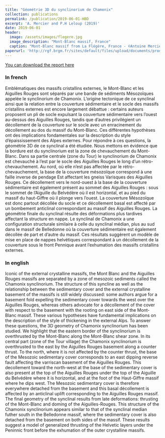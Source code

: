 ```yaml
---
title: "Géométrie 3D du synclinorium de Chamonix"
collection: publications
permalink: /publication/2019-06-01-HBD
excerpt: 'A. Mercier and P.H Leloup (2019)'
date: 2019-06-01
header:
  image: /assets/images/flegere.jpg
  image_description: "Mont-Blanc massif, France"
  caption: "Mont-Blanc massif from La Flégère, France - ©Antoine Mercier"
paperurl: 'http://rgf.brgm.fr/sites/default/files/upload/documents/production-scientifique/Masters/rgf_amialps2018_ma4_memoire_mercier.pdf'
---
```

[You can download the report here](http://rgf.brgm.fr/sites/default/files/upload/documents/production-scientifique/Masters/rgf_amialps2018_ma4_memoire_mercier.pdf)

### In french ###
Emblématiques des massifs cristallins externes, le Mont-Blanc et les Aiguilles Rouges sont séparés
par une bande de sédiments Mésozoïques appelée le synclinorium de Chamonix. L’origine
tectonique de ce synclinal ainsi que la relation entre la couverture sédimentaire et le socle des massifs
cristallins externes est encore largement débattue : certains auteurs proposent un pli de socle
expulsant la couverture sédimentaire vers l’ouest au-dessus des Aiguilles Rouges, tandis que d’autres
privilégient un décollement de la couverture sur le socle avec un enracinement du décollement au
dos du massif du Mont-Blanc. Ces différentes hypothèses ont des implications fondamentales sur la
description du style d’épaississement des Alpes externes. Pour répondre à ces questions, la géométrie
3D de ce synclinal a été étudiée. Nous mettons en évidence que la bordure est du synclinorium est la
zone de chevauchement du Mont-Blanc. Dans sa partie centrale (zone du Tour) le synclinorium de
Chamonix est chevauché à l’est par le socle des Aiguilles Rouges le long d’un rétro-chevauchement.
Au nord, où elle n’est pas affectée par le rétro-chevauchement, la base de la couverture mésozoïque
correspond à une faille inverse de pendage Est affectant les gneiss Varisques des Aiguilles Rouges.
Ce décollement vers le nord-ouest à la base de la couverture sédimentaire est également présent au
sommet des Aiguilles Rouges : sous le sommet de l’Aiguille du Belvédère où il est horizontal, et au
pied du massif du haut-Giffre où il plonge vers l’ouest. La couverture Mésozoïque est donc partout
décollée du socle et ce décollement basal est affecté par un bombement anticlinal correspondant au
massif des Aiguilles Rouges. La géométrie finale du synclinal résulte des déformations plus tardives
affectant la structure en nappe. Le synclinal de Chamonix a une configuration structurale similaire
à celle du synclinal médian, plus au sud dans le massif de Belledonne où la couverture sédimentaire
est également décollée de part et d’autre du massif. Ces résultats suggèrent un modèle de mise en
place de nappes helvétiques correspondant à un décollement de la couverture sous le front Pennique
avant l’exhumation des massifs cristallins externes.

### In english ### 
Iconic of the external crystalline massifs, the Mont Blanc and the Aiguilles Rouges massifs are
separated by a zone of mesozoic sediments called the Chamonix synclinorium. The structure of
this syncline as well as the relationship between the sedimentary cover and the external crystalline
basement of the massifs is still widely discussed: some authors argue for a basement fold expelling
the sedimentary cover towards the west over the Aiguilles Rouges, whereas others advocate for
a décollement of the cover with respect to the basement with the rooting on east side of the
Mont-Blanc massif. These various hypotheses have fundamental implications on the description
of the style of thickening in the external Alps. To answer these questions, the 3D geometry of
Chamonix synclinorium has been studied. We highlight that the eastern border of the synclinorium
is overthrusted by the Mont-Blanc along the Mont-Blanc shear zone. In its central part (zone of
the Tour village) the Chamonix synclinorium is overthrusted to the east by the Aiguilles Rouges
basement along a counter thrust. To the north, where it is not affected by the counter thrust, the
base of the Mesozoic sedimentary cover corresponds to an east dipping reverse fault affecting the
varriscan basement of the Aiguilles Rouges. This decollement toward the north-west at the base of
the sedimentary cover is also present at the top of the Aiguilles Rouges under the top of the Aiguille
du Belvédère where it is horizontal, and at the foot of the Haut-Giffre massif where he dips west.
The Mesozoic sedimentary cover is therefore everywhere detached from the basement and this basal
décollement is affected by an anticlinal uplift corresponding to the Aiguilles Rouges massif. The
final geometry of the synclinal results from late deformations: thrusting of the Mont-Blanc and
doming of the Aiguilles-Rouges. This structure of the Chamonix synclinorium appears similar to
that of the synclinal median futher south in the Belledonne massif, where the sedimentary cover
is also detached from the basement on both sides of the massif. These results suggest a model of
generalized thrusting of the Helvetic layers under the Peninnic front before the exhumation of the
outer crystalline massifs.
